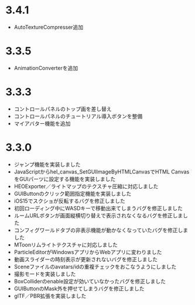 # 3.4.1
- AutoTextureCompresser追加

# 3.3.5
- AnimationConverterを追加

# 3.3.3
- コントロールパネルのトップ画を差し替え
- コントロールパネルのチュートリアル導入ボタンを整備
- マイアバター機能を追加

# 3.3.0
- ジャンプ機能を実装しました
- JavaScriptからhel_canvas_SetGUIImageByHTMLCanvasでHTML CanvasをGUIパーツに設定する機能を実装しました
- HEOExporter／ライトマップのテクスチャ圧縮に対応しました
- GUIButtonのクリック範囲指定機能を実装しました
- iOS15でスクショが反転するバグを修正しました
- 初回ローディング中にWASDキーで移動出来てしまうバグを修正しました
- ルームURLボタンが画面縦横切り替えで表示されなくなるバグを修正しました
- コンフィグワールドタブの非表示機能が動かなくなっていたバグを修正しました
- MToonリムライトテクスチャに対応しました
- ParticleEditorがWindowsアプリからWebアプリに変わりました
- 動画スライダーの時刻表示が更新されないバグを修正しました
- Sceneファイルのavatars/idの重複チェックをおこなうようにしました
- 撮影モードを実装しました
- BoxColliderのenable設定が効いていなかったバグを修正しました
- GUIButtonのMask外を押せてしまうバグを修正しました
- glTF／PBR拡張を実装しました